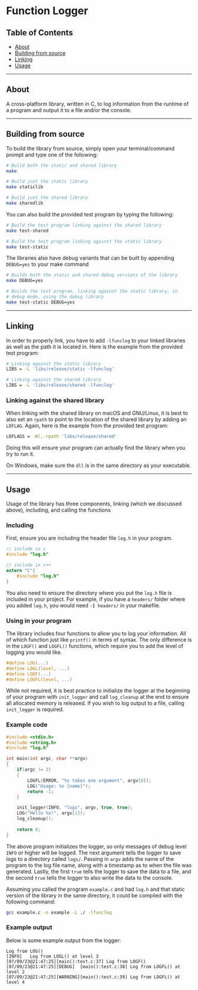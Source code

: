 # Function Logger

## Table of Contents
 * [About](#about) 
 * [Building from source](#building-from-source)
 * [Linking](#linking)
 * [Usage](#usage)

----------
## About
A cross-platform library, written in C, to log information from the runtime
of a program and output it to a file and/or the console.

----------

## Building from source

To build the library from source, simply open your terminal/command prompt 
and type one of the following:
```bash
# Build both the static and shared library
make

# Build just the static library
make staticlib

# Build just the shared library
make sharedlib
```

You can also build the provided test program by typing the following:
```bash
# Build the test program linking against the shared library
make test-shared

# Build the test program linking against the static library
make test-static
```

The libraries also have debug variants that can be built by
appending `DEBUG=yes` to your make command
```bash
# Builds both the static and shared debug versions of the library
make DEBUG=yes 

# Builds the test program, linking against the static library, in
# debug mode, using the debug library
make test-static DEBUG=yes
```

----------
## Linking
In order to properly link, you have to add `-lfunclog` to your linked 
libraries as well as the path it is located in. Here is the example
from the provided test program:
```bash
# Linking against the static library
LIBS = -L 'libs/release/static -lfunclog'

# Linking against the shared library
LIBS = -L 'libs/release/shared -lfunclog'
```
### Linking against the shared library
When linking with the shared library on macOS and GNU/Linux, 
it is best to also set an `rpath` to point to the location of the 
shared library by adding an `LDFLAG`. Again, here is the example
from the provided test program:
```bash
LDFLAGS = -Wl,-rpath 'libs/release/shared'
```
Doing this will ensure your program can actually find the library 
when you try to run it.

On Windows, make sure the `dll` is in the same directory as your 
executable.

----------
## Usage
Usage of the library has three components, linking (which we discussed
above), including, and calling the functions

### Including
First, ensure you are including the header file `log.h` in your program.
```c
// include in c
#include "log.h"

// include in c++
extern "C"{
    #include "log.h" 
}
```
You also need to ensure the directory where you put the `log.h` file is 
included in your project. For example, if you have a `headers/` folder 
where you added `log.h`, you would need `-I headers/` in your makefile.

### Using in your program
The library includes four functions to allow you to log your information.
All of which function just like `printf()` in terms of syntax.
The only difference is in the `LOGF()` and `LOGFL()` functions, 
which require you to add the level of logging you would like.

```c
#define LOG(...)
#define LOGL(level, ...)
#define LOGF(...)
#define LOGFL(level, ...)
```

While not required, it is best practice to initialize the logger at the
beginning of your program with `init_logger` and call `log_cleanup` at 
the end to ensure all allocated memory is released. If you wish to log 
output to a file, calling `init_logger` is required.

### Example code
```c
#include <stdio.h>
#include <string.h>
#include "log.h"

int main(int argc, char **argv)
{
    if(argc != 2)
    {
        LOGFL(ERROR, "%s takes one argument", argv[0]);
        LOG("Usage: %s [name]");
        return -1;
    }

    init_logger(INFO, "logs", argv, true, true);
    LOG("Hello %s!", argv[1]);
    log_cleanup();
    
    return 0;
}
```
The above program initializes the logger, so only messages of debug level
`INFO` or higher will be logged. The next argument tells the logger to save
logs to a directory called `logs/`. Passing in `argv` adds the name of the 
program to the log file name, along with a timestamp as to when the file was
generated. Lastly, the first `true` tells the logger to save the data to a
file, and the second `true` tells the logger to also write the data to the
console.

Assuming you called the program `example.c` and had `log.h` and that 
static version of the library in the same directory,
it could be compiled with the following command:
```bash
gcc example.c -o example -L ./ -lfunclog
```

### Example output
Below is some example output from the logger:
```
Log from LOG()
[INFO]   Log from LOGL() at level 3
[07/09/23@21:47:25][main():test.c:37] Log from LOGF()
[07/09/23@21:47:25][DEBUG]  [main():test.c:38] Log from LOGFL() at level 2
[07/09/23@21:47:25][WARNING][main():test.c:39] Log from LOGFL() at level 4
```

